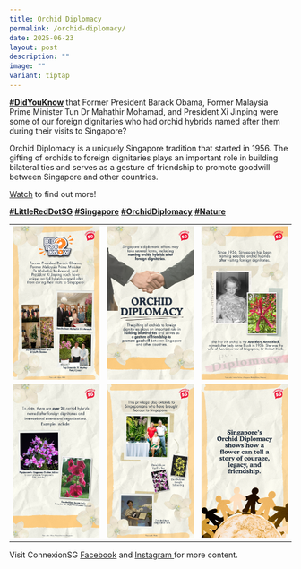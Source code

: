 ```yaml
---
title: Orchid Diplomacy
permalink: /orchid-diplomacy/
date: 2025-06-23
layout: post
description: ""
image: ""
variant: tiptap
---
```

<p><strong><a href="https://www.facebook.com/hashtag/didyouknow?__eep__=6&amp;__cft__[0]=AZUUArRh7GRowSIdE0tg7UlaGDJejQeNVEfUBbIzLdDEBD0tRYPSCb40UPKZ1Mob9NaD_MW9Jg1jshUfS0pqE9FKf4yoOoWsU8-QgexEVBRPWQ9UNopA63mCZAAhXTHAiJ3jOealqprdrodcYaTW4pJa3NNOoCG15d6Gioo79iKmUg&amp;__tn__=*NK-R" class="x1i10hfl xjbqb8w x1ejq31n x18oe1m7 x1sy0etr xstzfhl x972fbf x10w94by x1qhh985 x14e42zd x9f619 x1ypdohk xt0psk2 xe8uvvx xdj266r x14z9mp xat24cr x1lziwak xexx8yu xyri2b x18d9i69 x1c1uobl x16tdsg8 x1hl2dhg xggy1nq x1a2a7pz xkrqix3 x1sur9pj x1fey0fg x1s688f" rel="noopener noreferrer nofollow" target="_blank">#DidYouKnow</a></strong> that
Former President Barack Obama, Former Malaysia Prime Minister Tun Dr Mahathir
Mohamad, and President Xi Jinping were some of our foreign dignitaries
who had orchid hybrids named after them during their visits to Singapore?</p>
<p>Orchid Diplomacy is a uniquely Singapore tradition that started in 1956.
The gifting of orchids to foreign dignitaries plays an important role in
building bilateral ties and serves as a gesture of friendship to promote
goodwill between Singapore and other countries.</p>
<p><a href="https://www.instagram.com/reel/DLPVENxygLJ/?igsh=MXR5dHM5bW5nZ2g1ag%3D%3D" rel="noopener nofollow" target="_blank">Watch</a> to
find out more!</p>
<p><strong><a href="https://www.facebook.com/hashtag/littlereddotsg?__eep__=6&amp;__cft__[0]=AZUUArRh7GRowSIdE0tg7UlaGDJejQeNVEfUBbIzLdDEBD0tRYPSCb40UPKZ1Mob9NaD_MW9Jg1jshUfS0pqE9FKf4yoOoWsU8-QgexEVBRPWQ9UNopA63mCZAAhXTHAiJ3jOealqprdrodcYaTW4pJa3NNOoCG15d6Gioo79iKmUg&amp;__tn__=*NK-R" class="x1i10hfl xjbqb8w x1ejq31n x18oe1m7 x1sy0etr xstzfhl x972fbf x10w94by x1qhh985 x14e42zd x9f619 x1ypdohk xt0psk2 xe8uvvx xdj266r x14z9mp xat24cr x1lziwak xexx8yu xyri2b x18d9i69 x1c1uobl x16tdsg8 x1hl2dhg xggy1nq x1a2a7pz xkrqix3 x1sur9pj x1fey0fg x1s688f" rel="noopener noreferrer nofollow" target="_blank">#LittleRedDotSG</a></strong>  <strong><a href="https://www.facebook.com/hashtag/singapore?__eep__=6&amp;__cft__[0]=AZUUArRh7GRowSIdE0tg7UlaGDJejQeNVEfUBbIzLdDEBD0tRYPSCb40UPKZ1Mob9NaD_MW9Jg1jshUfS0pqE9FKf4yoOoWsU8-QgexEVBRPWQ9UNopA63mCZAAhXTHAiJ3jOealqprdrodcYaTW4pJa3NNOoCG15d6Gioo79iKmUg&amp;__tn__=*NK-R" class="x1i10hfl xjbqb8w x1ejq31n x18oe1m7 x1sy0etr xstzfhl x972fbf x10w94by x1qhh985 x14e42zd x9f619 x1ypdohk xt0psk2 xe8uvvx xdj266r x14z9mp xat24cr x1lziwak xexx8yu xyri2b x18d9i69 x1c1uobl x16tdsg8 x1hl2dhg xggy1nq x1a2a7pz xkrqix3 x1sur9pj x1fey0fg x1s688f" rel="noopener noreferrer nofollow" target="_blank">#Singapore</a></strong>  <strong><a href="https://www.facebook.com/hashtag/orchiddiplomacy?__eep__=6&amp;__cft__[0]=AZUUArRh7GRowSIdE0tg7UlaGDJejQeNVEfUBbIzLdDEBD0tRYPSCb40UPKZ1Mob9NaD_MW9Jg1jshUfS0pqE9FKf4yoOoWsU8-QgexEVBRPWQ9UNopA63mCZAAhXTHAiJ3jOealqprdrodcYaTW4pJa3NNOoCG15d6Gioo79iKmUg&amp;__tn__=*NK-R" class="x1i10hfl xjbqb8w x1ejq31n x18oe1m7 x1sy0etr xstzfhl x972fbf x10w94by x1qhh985 x14e42zd x9f619 x1ypdohk xt0psk2 xe8uvvx xdj266r x14z9mp xat24cr x1lziwak xexx8yu xyri2b x18d9i69 x1c1uobl x16tdsg8 x1hl2dhg xggy1nq x1a2a7pz xkrqix3 x1sur9pj x1fey0fg x1s688f" rel="noopener noreferrer nofollow" target="_blank">#OrchidDiplomacy</a></strong>  <strong><a href="https://www.facebook.com/hashtag/nature?__eep__=6&amp;__cft__[0]=AZUUArRh7GRowSIdE0tg7UlaGDJejQeNVEfUBbIzLdDEBD0tRYPSCb40UPKZ1Mob9NaD_MW9Jg1jshUfS0pqE9FKf4yoOoWsU8-QgexEVBRPWQ9UNopA63mCZAAhXTHAiJ3jOealqprdrodcYaTW4pJa3NNOoCG15d6Gioo79iKmUg&amp;__tn__=*NK-R" class="x1i10hfl xjbqb8w x1ejq31n x18oe1m7 x1sy0etr xstzfhl x972fbf x10w94by x1qhh985 x14e42zd x9f619 x1ypdohk xt0psk2 xe8uvvx xdj266r x14z9mp xat24cr x1lziwak xexx8yu xyri2b x18d9i69 x1c1uobl x16tdsg8 x1hl2dhg xggy1nq x1a2a7pz xkrqix3 x1sur9pj x1fey0fg x1s688f" rel="noopener noreferrer nofollow" target="_blank">#Nature</a></strong>
</p>
<p></p>
<table style="minWidth: 75px">
<colgroup>
<col>
<col>
<col>
</colgroup>
<tbody>
<tr>
<th rowspan="1" colspan="1">
<div class="isomer-image-wrapper">
<img style="width: 100%" height="auto" width="100%" alt="" src="/images/connexionsg/Orchid_1.png">
</div>
</th>
<th rowspan="1" colspan="1">
<div class="isomer-image-wrapper">
<img style="width: 100%" height="auto" width="100%" alt="" src="/images/connexionsg/Orchid_2.png">
</div>
</th>
<th rowspan="1" colspan="1">
<div class="isomer-image-wrapper">
<img style="width: 100%" height="auto" width="100%" alt="" src="/images/connexionsg/Orchid_3.png">
</div>
</th>
</tr>
<tr>
<td rowspan="1" colspan="1">
<div class="isomer-image-wrapper">
<img style="width: 100%" height="auto" width="100%" alt="" src="/images/connexionsg/Orchid_4.jpg">
</div>
</td>
<td rowspan="1" colspan="1">
<div class="isomer-image-wrapper">
<img style="width: 100%" height="auto" width="100%" alt="" src="/images/connexionsg/Orchid_5.png">
</div>
</td>
<td rowspan="1" colspan="1">
<div class="isomer-image-wrapper">
<img style="width: 100%" height="auto" width="100%" alt="" src="/images/connexionsg/Orchid_6.png">
</div>
</td>
</tr>
</tbody>
</table>
<p></p>
<p>Visit ConnexionSG <a href="https://www.facebook.com/ConnexionSG" rel="noopener nofollow" target="_blank"><u>Facebook</u></a> and
<a href="https://www.instagram.com/connexionsg/" rel="noopener nofollow" target="_blank"><u>Instagram </u>
</a>for more content.</p>
<p></p>